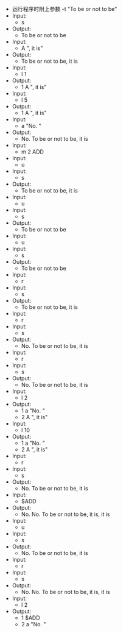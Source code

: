 - 运行程序时附上参数 -t "To be or not to be"
- Input:
  - s
- Output:
  - To be or not to be
- Input:
  - A ", it is"
- Output:
  - To be or not to be, it is
- Input:
  - l 1
- Output:
  - 1 A ", it is"
- Input:
  - l 5
- Output:
  - 1 A ", it is"
- Input:
  - a "No. "
- Output:
  - No. To be or not to be, it is
- Input:
  - m 2 ADD
- Input:
  - u
- Input:
  - s
- Output:
  - To be or not to be, it is
- Input:
  - u
- Input:
  - s
- Output:
  - To be or not to be
- Input:
  - u
- Input:
  - s
- Output:
  - To be or not to be
- Input:
  - r
- Input:
  - s
- Output:
  - To be or not to be, it is
- Input:
  - r
- Input:
  - s
- Output:
  - No. To be or not to be, it is
- Input:
  - r
- Input:
  - s
- Output:
  - No. To be or not to be, it is
- Input:
  - l 2
- Output:
  - 1 a "No. "
  - 2 A ", it is"
- Input:
  - l 10
- Output:
  - 1 a "No. "
  - 2 A ", it is"
- Input:
  - r
- Input:
  - s
- Output:
  - No. To be or not to be, it is
- Input:
  - $ADD
- Output:
  - No. No. To be or not to be, it is, it is
- Input:
  - u
- Input:
  - s
- Output:
  - No. To be or not to be, it is
- Input:
  - r
- Input:
  - s
- Output:
  - No. No. To be or not to be, it is, it is
- Input:
  - l 2
- Output:
  - 1 $ADD
  - 2 a "No. "